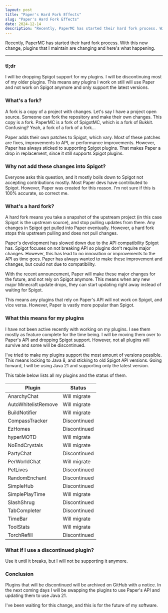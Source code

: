 ```yaml
---
layout: post
title: "Paper's Hard Fork Effects"
slug: "Paper's Hard Fork Effects"
date: 2024-12-14
description: "Recently, PaperMC has started their hard fork process. With this new change, plugins that I maintain are changing and here's what happening."
---
```


Recently, PaperMC has started their hard fork process. With this new change, plugins that I maintain are changing and here's what happening.

---

### tl;dr
I will be dropping Spigot support for my plugins. I will be discontinuing most of my older plugins. This means any plugins I work on still will use Paper and not work on Spigot anymore and only support the latest versions.

### What's a fork?
A fork is a copy of a project with changes. Let's say I have a project open source. Someone can fork the repository and make their own changes. This copy is a fork. PaperMC is a fork of SpigotMC, which is a fork of Bukkit. Confusing? Yeah, a fork of a fork of a fork...

Paper adds their own patches to Spigot, which vary. Most of these patches are fixes, improvements to API, or performance improvements. However, Paper has always sticked to supporting Spigot plugins. That makes Paper a drop in replacement, since it still supports Spigot plugins.

### Why not add these changes into Spigot?
Everyone asks this question, and it mostly boils down to Spigot not accepting contributions mostly. Most Paper devs have contributed to Spigot. However, Paper was created for this reason. I'm not sure if this is 100% accurate, so correct me.

### What's a hard fork?
A hard fork means you take a snapshot of the upstream project (in this case Spigot is the upstream source), and stop pulling updates from there. Any changes in Spigot get pulled into Paper eventually. However, a hard fork stops this upstream pulling and does not pull changes.

Paper's development has slowed down due to the API compatibility Spigot has. Spigot focuses on not breaking API so plugins don't require major changes. However, this has lead to no innovation or improvements to the API as time goes. Paper has always wanted to make these improvement and changes, but could not due to compatibility.

With the recent announcement, Paper will make these major changes for the future, and not rely on Spigot anymore. This means when any new major Minecraft update drops, they can start updating right away instead of waiting for Spigot.

This means any plugins that rely on Paper's API will not work on Spigot, and vice versa. However, Paper is vastly more popular than Spigot.

### What this means for my plugins
I have not been active recently with working on my plugins. I see them mostly as feature complete for the time being. I will be moving them over to Paper's API and dropping Spigot support. However, not all plugins will survive and some will be discontinued.

I've tried to make my plugins support the most amount of versions possible. This means locking to Java 8, and sticking to old Spigot API versions. Going forward, I will be using Java 21 and supporting only the latest version.

This table below lists all my plugins and the status of them.

| Plugin               | Status         |
| -------------------- | -------------- |
| AnarchyChat          | Will migrate   |
| AutoWhitelistRemove  | Will migrate   |
| BuildNotifier        | Will migrate   |
| CompassTracker       | Discontinued   |
| EzHomes              | Discontinued   |
| hyperMOTD            | Will migrate   |
| NoEndCrystals        | Will migrate   |
| PartyChat            | Discontinued   |
| PerWorldChat         | Will migrate   |
| PetLives             | Discontinued   |
| RandomEnchant        | Discontinued   |
| SimpleHub            | Discontinued   |
| SimplePlayTime       | Will migrate   |
| SlashShrug           | Discontinued   |
| TabCompleter         | Discontinued   |
| TimeBar              | Will migrate   |
| ToolStats            | Will migrate   |
| TorchRefill          | Discontinued   |

### What if I use a discontinued plugin?
Use it until it breaks, but I will not be supporting it anymore.

### Conclusion
Plugins that will be discontinued will be archived on GitHub with a notice. In the next coming days I will be swapping the plugins to use Paper's API and updating them to use Java 21.

I've been waiting for this change, and this is for the future of my software.